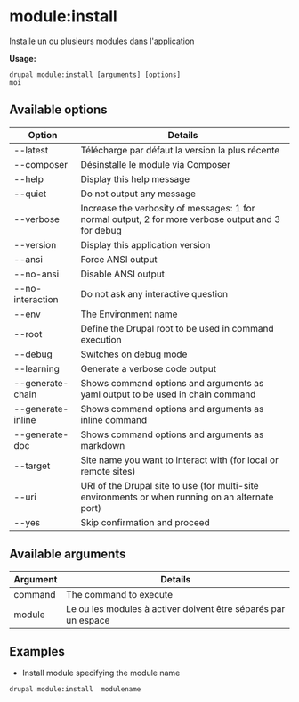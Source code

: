 # module:install
Installe un ou plusieurs modules dans l'application

**Usage:**
```
drupal module:install [arguments] [options]
moi
```

## Available options
Option | Details
-------|-------------
--latest | Télécharge par défaut la version la plus récente
--composer | Désinstalle le module via Composer
--help | Display this help message
--quiet | Do not output any message
--verbose | Increase the verbosity of messages: 1 for normal output, 2 for more verbose output and 3 for debug
--version | Display this application version
--ansi | Force ANSI output
--no-ansi | Disable ANSI output
--no-interaction | Do not ask any interactive question
--env | The Environment name
--root | Define the Drupal root to be used in command execution
--debug | Switches on debug mode
--learning | Generate a verbose code output
--generate-chain | Shows command options and arguments as yaml output to be used in chain command
--generate-inline | Shows command options and arguments as inline command
--generate-doc | Shows command options and arguments as markdown
--target | Site name you want to interact with (for local or remote sites)
--uri | URI of the Drupal site to use (for multi-site environments or when running on an alternate port)
--yes | Skip confirmation and proceed

## Available arguments
Argument | Details
---------|-------------
command | The command to execute
module | Le ou les modules à activer doivent être séparés par un espace

## Examples
* Install module specifying the module name
```
drupal module:install  modulename
```
